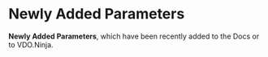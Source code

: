 # Newly Added Parameters

**Newly Added Parameters**, which have been recently added to the Docs or to VDO.Ninja.
